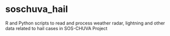 # soschuva_hail
R and Python scripts to read and process weather radar, lightning and other data related to hail cases in SOS-CHUVA Project

